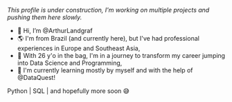 *This profile is under construction, I'm working on multiple projects and pushing them here slowly.*

- 👋 Hi, I’m @ArthurLandgraf
- 🌎 I'm from Brazil (and currently here), but I've had professional experiences in Europe and Southeast Asia,
- 👀 With 26 y'o in the bag, I'm in a journey to transform my career jumping into Data Science and Programming,
- 🌱 I'm currently learning mostly by myself and with the help of @DataQuest!

Python | SQL | and hopefully more soon 😅
